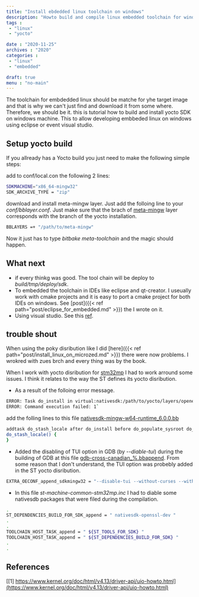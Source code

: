 ```yaml
---
title: "Install ebdedded linux toolchain on windows"
description: "Howto build and compile linux embedded toolchain for windows using Yocto and install it on eclipse or visual studio"
tags : 
 - "linux"
 - "yocto"

date : "2020-11-25"
archives : "2020"
categories : 
 - "linux"
 - "embedded"

draft: true
menu : "no-main"
---
```

The toolchain for embdedded linux should be matche for yhe target image and that is why we can't just find and download it from some where. Therefore, we should be it. this is  tutorial how to build and install yocto SDK on windows machine. This to allow developing embbeded linux on windows using eclipse or event visual studio.

## Setup yocto build
If you allready has a Yocto build you just need to make the following simple steps:

add to conf/local.con the following 2 lines:
```bash
SDKMACHINE="x86_64-mingw32"
SDK_ARCHIVE_TYPE = "zip"
```

download and install meta-mingw layer. Just add the folloing line to your *conf/bblayer.conf*. Just make sure that the brach of [meta-mingw](http://git.yoctoproject.org/cgit.cgi/meta-mingw) layer corresponds with the branch of the yocto installation.
```bash
BBLAYERS =+ "/path/to/meta-mingw"
```

Now it just has to type *bitbake meta-toolchain* and the magic should happen.


## What next
* if every thinkg was good. The tool chain will be deploy to *build/tmp/deploy/sdk*.
* To embedded the toolchain in IDEs like eclipse and qt-creator. I useually work with cmake projects and it is easy to port a cmake project for both IDEs on windows. See [post]({{< ref  path="post/eclipse_for_embedded.md" >}}) the I wrote on it.
* Using visual studio. See this [ref](https://www.yoctoproject.org/learn-items/using-vs-and-vs-code-for-embedded-c-c-development/).

## trouble shout
When using the poky disribution like I did [here]({{< ref  path="post/install_linux_on_microzed.md" >}}) there were now problems. I wrokred with zues brch and every thing was by the book.

When I work with yocto disribution for [stm32mp](https://www.st.com/en/embedded-software/stm32mp1distrib.html) I had to work arround some issues. I think it relates to the way the ST defines its yocto disribution.

* As a result of the folloing error message.
```bash
ERROR: Task do_install in virtual:nativesdk:/path/to/yocto/layers/openembedded-core/meta/recipes-core/glibc/glibc-locale_2.31.bb depends upon non-existent task do_stash_locale in /path/yo/yocto/layers/meta-openembedded/meta-mingw/recipes-devtools/mingw-w64/nativesdk-mingw-w64-runtime_6.0.0.bb
ERROR: Command execution failed: 1`
```

add the folling lines to this file [nativesdk-mingw-w64-runtime_6.0.0.bb](http://git.yoctoproject.org/cgit.cgi/meta-mingw/tree/recipes-devtools/mingw-w64/nativesdk-mingw-w64-runtime_6.0.0.bb?h=dunfell) 

```bash
addtask do_stash_locale after do_install before do_populate_sysroot do_package
do_stash_locale() {
}
```

* Added the disabling of TUI option in GDB (by *--diable-tui*) during the building of GDB  at this file [gdb-cross-canadian_%.bbappend](http://git.yoctoproject.org/cgit.cgi/meta-mingw/tree/recipes-devtools/gdb/gdb-cross-canadian_%25.bbappend?h=dunfell). From some reason that I don't understand, the TUI option was probebly added in the ST yocto disribution.
```bash
EXTRA_OECONF_append_sdkmingw32 = "--disable-tui --without-curses --without-system-readline --with-python=no"
```

* In this file *st-machine-common-stm32mp.inc* I had to diable some nativesdb packages that were filed during the compilation.
```bash
.
ST_DEPENDENCIES_BUILD_FOR_SDK_append = " nativesdk-openssl-dev "
.
.
TOOLCHAIN_HOST_TASK_append = " ${ST_TOOLS_FOR_SDK} "
TOOLCHAIN_HOST_TASK_append = " ${ST_DEPENDENCIES_BUILD_FOR_SDK} "
.
.
```



## References
[[1] https://www.kernel.org/doc/html/v4.13/driver-api/uio-howto.html](https://www.kernel.org/doc/html/v4.13/driver-api/uio-howto.html)  


